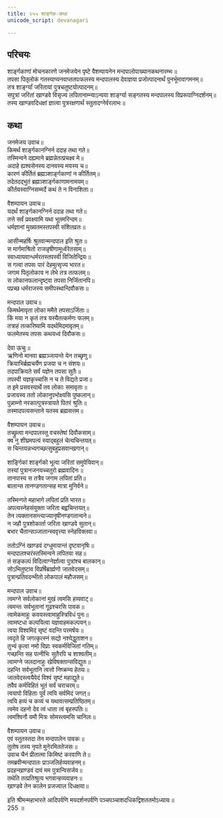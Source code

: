 ```yaml
---
title: २५५ शार्ङ्गक-कथा
unicode_script: devanagari

---
```

## परिचयः

शार्ङ्गकाणां मोचनकारणे जनमेजयेन पृष्टे वैशम्पायनेन मन्दपालोपाख्यानकथनारम्भः॥  
तपसा पितृलोकं गतस्याप्यनवाप्ततपःफलस्य मन्दपालस्य देवाज्ञया प्रजोत्पादनार्थं पुनर्भूमावागमनम्॥  
तत्र शार्ङ्ग्यां जरितायां पुत्रचतुष्टयोत्पादनम्॥  
सपुत्रां जरितां खाण्डवे विसृज्य लपितानाम्न्याऽन्यया शार्ङ्ग्या सङ्गतस्य मन्दपालस्य विप्ररूपाग्निदर्शनम्॥  
तस्य खाण्डवदिधक्षां ज्ञात्वा पुत्ररक्षणार्थं स्तुतादग्नेर्वरलाभः॥  

## कथा

जनमेजय उवाच॥  
किमर्थं शार्ङ्गकानग्निर्न ददाह तथा गते॥  
तस्मिन्वने दह्यमाने ब्रह्मन्नेतत्प्रचक्ष्व मे॥  
अदाहे ह्यश्वसेनस्य दानवस्य मयस्य च॥  
कारणं कीर्तितं ब्रह्मञ्शार्ङ्गकाणां न कीर्तितम्॥  
तदेतदद्भुतं ब्रह्मञ्शार्ङ्गकाणामनामयम्॥  
कीर्तयस्वाग्निसम्मर्दे कथं ते न विनाशिताः॥  

वैशम्पायन उवाच॥  
यदर्थं शार्ङ्गकानग्निर्न ददाह तथा गते॥  
तत्ते सर्वं प्रवक्ष्यामि यथा भूतमरिन्दम॥  
धर्मज्ञानां मुख्यतमस्तपस्वी संशितव्रतः॥  

आसीन्महर्षिः श्रुतवान्मन्दपाल इति श्रुतः॥  
स मार्गमाश्रितो राजन्नृषीणामूर्ध्वरेतसाम्॥  
स्वाध्यायवान्धर्मरतस्तपस्वी विजितेन्द्रियः॥  
स गत्वा तपसः पारं देहमुत्सृज्य भारत॥  
जगाम पितृलोकाय न लेभे तत्र तत्फलम्॥  
स लोकानफलान्दृष्ट्वा तपसा निर्जितानपि॥  
पप्रच्छ धर्मराजस्य समीपस्थान्दिवौकसः॥  

मन्दपाल उवाच॥  
किमर्थमावृता लोका ममैते तपसाऽर्जिताः॥  
किं मया न कृतं तत्र यस्यैतत्कर्मणः फलम्॥  
तत्राहं तत्करिष्यामि यदर्थमिदमावृतम्॥  
फलमेतस्य तपसः कथयध्वं दिवौकसः॥  

देवा ऊचुः॥  
ऋणिनो मानवा ब्रह्मञ्जायन्ते येन तच्छृणु॥  
क्रियाभिर्ब्रह्मचर्येण प्रजया च न संशयः॥  
तदपाक्रियते सर्वं यज्ञेन तपसा सुतैः॥  
तपस्वी यज्ञकृच्चासि न च ते विद्यते प्रजा॥  
त इमे प्रसवस्यार्थे तव लोकाः समावृताः॥  
प्रजायस्व ततो लोकानुपभोक्ष्यसि पुष्कलान्॥  
पुन्नाम्नो नरकात्पुत्रस्त्रायते पितरं श्रुतिः॥  
तस्मादपत्यसन्ताने यतस्व ब्रह्मसत्तम॥  

वैशम्पायन उवाच॥  
तच्छ्रुत्वा मन्दपालस्तु वचस्तेषां दिवौकसाम्॥  
क्व नु शीघ्रमपत्यं स्याद्बहुलं चेत्यचिन्तयत्॥  
स चिन्तयन्नभ्यगच्छत्सुबहुप्रसवान्खगान्॥  

शार्ङ्गिकां शार्ङ्गको भूत्वा जरितां समुपेयिवान्॥  
तस्यां पुत्रानजनयच्चतुरो ब्रह्मवादिनः॥  
तानपास्य स तत्रैव जगाम लपितां प्रति॥  
बालान्स तानण्डगतान्सह मात्रा मुनिर्वने॥  

तस्मिन्गते महाभागे लपितां प्रति भारत॥  
अपत्यस्नेहसंयुक्ता जरिता बह्वचिन्तयत्॥  
तेन त्यक्तानसन्त्याज्यानृषीनण्डगतान्वने॥  
न जहौ पुत्रशोकार्ता जरिता खाण्डवे सुतान्॥  
बभार चैतान्सञ्जातान्स्ववृत्त्या स्नेहविक्लवा॥  

ततोऽग्निं खाण्डवं दग्धुमायान्तं दृष्टवानृषिः॥  
मन्दपालश्चरंस्तस्मिन्वने लपितया सह॥  
तं सङ्कल्पं विदित्वाग्नेर्ज्ञात्वा पुत्रांश्च बालकान्॥  
सोऽभितुष्टाव विप्रर्षिब्रार्ह्मणो जातवेदसम्॥  
पुत्रान्प्रतिवदन्भीतो लोकपालं महौजसम्॥  

मन्दपाल उवाच॥  
त्वमग्ने सर्वलोकानां मुखं त्वमसि हव्यवाट्॥  
त्वमन्तः सर्वभूतानां गूढश्चरसि पावक॥  
त्वामेकमाहुः कवयस्त्वामाहुस्त्रिविधं पुनः॥  
त्वामष्टधा कल्पयित्वा यज्ञवाहमकल्पयन्॥  
त्वया विश्वमिदं सृष्टं वदन्ति परमर्षयः॥  
त्वदृते हि जगत्कृत्स्नं सद्यो नश्येद्धुताशन॥  
तुभ्यं कृत्वा नमो विप्राः स्वकर्मविजितां गतिम्॥  
गच्छन्ति सह पत्नीभिः सुतैरपि च शाश्वतीम्॥  
त्वामग्ने जलदानाहुः खेविषक्तान्सविद्युतः॥  
दहन्ति सर्वभूतानि त्वत्तो निष्क्रम्य हेतयः॥  
जातवेदस्त्वयैवेदं विश्वं सृष्टं महाद्युते॥  
तवैव कर्मविहितं भूतं सर्वं चराचरम्॥  
त्वयापो विहिताः पूर्वं त्वयि सर्वमिदं जगत्॥  
त्वयि हव्यं च कव्यं च यथावत्सम्प्रतिष्ठितम्॥  
त्वमेव दहनो देव त्वं धाता त्वं बृहस्पतिः॥  
त्वमश्विनौ यमौ मित्रः सोमस्त्वमसि चानिलः॥  

वैशम्पायन उवाच॥  
एवं स्तुतस्तदा तेन मन्दपालेन पावकः॥  
तुतोष तस्य नृपते मुनेरमिततेजसः॥  
उवाच चैनं प्रीतात्मा किमिष्टं करवाणि ते॥  
तमब्रवीन्मन्दपालः प्राञ्जलिर्हव्यवाहनम्॥  
प्रदहन्खाण्डवं दावं मम पुत्रान्विसर्जय॥  
तथेति तत्प्रतिश्रुत्य भगवान्हव्यवाहनः॥  
खाण्डवे तेन कालेन प्रजज्वाल दिधक्षया॥  

इति श्रीमन्महाभारते आदिपर्वणि मयदर्शनपर्वणि पञ्चपञ्चाशदधिकद्विशततमोऽध्यायः॥  
255 ॥